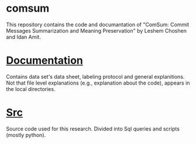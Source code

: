 # comsum

This repository contains the code and documantation of "ComSum: Commit Messages Summarization and Meaning Preservation" by Leshem Choshen and Idan Amit.


# [Documentation](https://github.com/evidencebp/comsum/tree/main/documentation) 
Contains data set's data sheet, labeling protocol and general explanitions.
Not that file level explanations (e.g., explanation about the code), appears in the local directories.


# [Src](https://github.com/evidencebp/comsum/tree/main/src) 
Source code used for this research.
Divided into Sql queries and scripts (mostly python).

